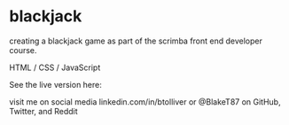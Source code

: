 # blackjack

creating a blackjack game as part of the scrimba front end developer course.

HTML / CSS / JavaScript

See the live version here: 

visit me on social media linkedin.com/in/btolliver or @BlakeT87 on GitHub, Twitter, and Reddit
